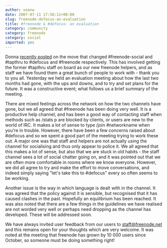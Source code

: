 ```yaml
---
author: seanw
date: 2007-07-11 17:58:11+00:00
slug: freenode-defocus-an-evaluation
title: #freenode & #defocus: an evaluation
category: community
category: freenode
category: social
imported: yes
---
```

Donna [recently posted](http://blog.freenode.net/?p=41) on the move that changed #freenode-social and #tapthru to #defocus and #freenode respectively. This has involved getting the former #tapthru staff on board as our new freenode helpers, and as staff we have found them a great bunch of people to work with - thank you to you all. Yesterday we held an evaluation meeting about how the last two months had gone, with the ups and downs, and to try and set plans for the future. It was a constructive event; what follows us a brief summary of the meeting.<!-- more -->

There are mixed feelings across the network on how the two channels have gone, but we all agreed that #freenode has been doing very well. It is a productive help channel, and has been a good way of contacting staff when methods such as /stats p are blocked by clients, or users are new to the world of IRC. It makes a lot of sense to type /join #networkname when you're in trouble. However, there have been a few concerns raised about #defocus and so we spent a good part of the meeting trying to work these out. A major one was that staff and helpers are not actually using the channel for socialising and thus only appear to police it. We all agreed that this makes a lot of sense, but also that we are stuck in old habits - the staff channel sees a lot of social chatter going on, and it was pointed out that we are often more comfortable in rooms where we know everyone. However, we did all agree to try and make the effort to move conversations, and indeed simply saying "let's take this to #defocus" every so often seems to be working.

Another issue is the way in which language is dealt with in the channel. It was agreed that the policy against it is sensible, but recognised that it has caused clashes in the past. Hopefully an equilibrium has been reached. It was also noted that there are a few things in the guidelines we have realised are not worded very well or perhaps need dropping as the channel has developed. These will be addressed soon.

We have always invited user feedback from our users to <staff@freenode.net> and this remains open for your thoughts which are very welcome. It was noted at the meeting that freenode has grown by 10 000 users since October, so someone must be doing something right!
